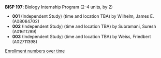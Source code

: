 **BISP 197**: Biology Internship Program (2–4 units, by 2)

- **001** (Independent Study) (time and location TBA) by Wilhelm, James E. (A08084702)
- **002** (Independent Study) (time and location TBA) by Subramani, Suresh (A01611289)
- **003** (Independent Study) (time and location TBA) by Weiss, Friedbert (A02711398)

[Enrollment numbers over time](./BISP197.tsv)
